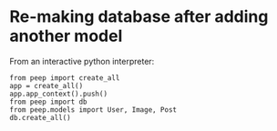 # Re-making database after adding another model
From an interactive python interpreter:
```
from peep import create_all
app = create_all()
app.app_context().push()
from peep import db
from peep.models import User, Image, Post
db.create_all()
```
